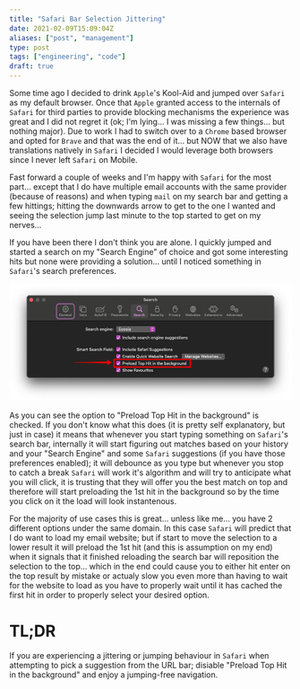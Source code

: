 ```yaml
---
title: "Safari Bar Selection Jittering"
date: 2021-02-09T15:09:04Z
aliases: ["post", "management"]
type: post
tags: ["engineering", "code"]
draft: true
---
```


Some time ago I decided to drink `Apple`'s Kool-Aid and jumped over `Safari` as my default browser. Once that `Apple` granted access to the internals of `Safari` for third parties to provide blocking mechanisms the experience was great and I did not regret it (ok; I'm lying… I was missing a few things… but nothing major).
Due to work I had to switch over to a `Chrome` based browser and opted for `Brave` and that was the end of it… but NOW that we also have translations natively in `Safari` I decided I would leverage both browsers since I never left `Safari` on Mobile.

Fast forward a couple of weeks and I'm happy with `Safari` for the most part… except that I do have multiple email accounts with the same provider (because of reasons) and when typing `mail` on my search bar and getting a few hittings; hitting the downwards arrow to get to the one I wanted and seeing the selection jump last minute to the top started to get on my nerves…

<!--more-->

If you have been there I don't think you are alone. I quickly jumped and started a search on my "Search Engine" of choice and got some interesting hits but none were providing a solution… until I noticed something in `Safari`'s search preferences.

![Safari Search preferences pane with "Preload Top Hit in the background" hightlighted and checked](/assets/images/post/2021/02/safari-tips/safari-search-preferences.png)

As you can see the option to "Preload Top Hit in the background" is checked. If you don't know what this does (it is pretty self explanatory, but just in case) it means that whenever you start typing something on `Safari`'s search bar, internally it will start figuring out matches based on your history and your "Search Engine" and some `Safari` suggestions (if you have those preferences enabled); it will debounce as you type but whenever you stop to catch a break `Safari` will work it's algorithm and will try to anticipate what you will click, it is trusting that they will offer you the best match on top and therefore will start preloading the 1st hit in the background so by the time you click on it the load will look instantenous.

For the majority of use cases this is great… unless like me… you have 2 different options under the same domain. In this case `Safari` will predict that I do want to load my email website; but if start to move the selection to a lower result it will preload the 1st hit (and this is assumption on my end) when it signals that it finished reloading the search bar will reposition the selection to the top… which in the end could cause you to either hit enter on the top result by mistake or actualy slow you even more than having to wait for the website to load as you have to properly wait until it has cached the first hit in order to properly select your desired option.

# TL;DR

If you are experiencing a jittering or jumping behaviour in `Safari` when attempting to pick a suggestion from the URL bar; disiable "Preload Top Hit in the background" and enjoy a jumping-free navigation.